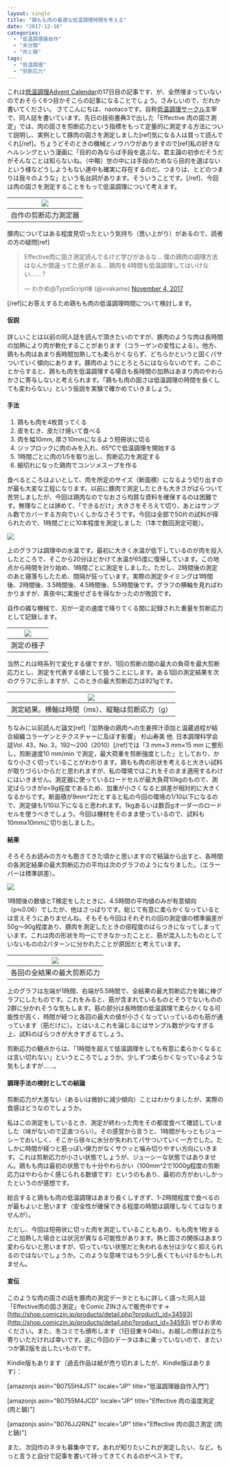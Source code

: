 ```yaml
---
layout: single
title: "鶏もも肉の最適な低温調理時間を考える"
date: "2017-12-16"
categories: 
  - "低温調理器自作"
  - "未分類"
  - "肉と鍋"
tags: 
  - "低温調理"
  - "剪断応力"
---
```


これは[低温調理Advent Calendar](https://adventar.org/calendars/2083)の17日目の記事です、が、全然埋まっていないのでおそらく6つ目かそこらの記事になることでしょう。さみしいので、だれか書いてください。 さてこんにちは、naotacoです。自称[低温調理サークル](https://nikutonabe.com/)主宰で、同人誌を書いています。先日の技術書典3で出した「Effective 肉の固さ測定」では、肉の固さを剪断応力という指標をもって定量的に測定する方法について説明し、実例として豚肉の固さを測定しました\[ref\]気になる人は買って読んでくれ\[/ref\]。ちょうどそのときの機械とノウハウがありますので\[ref\]私の好きなヘルシングという漫画に「目的の為ならば手段を選ぶな。君主論の初歩だそうだがそんなことは知らないね。（中略）世の中には手段のためなら目的を選ばないという様などうしようもない連中も確実に存在するのだ。つまりは、とどのつまりは我々のような」という名台詞があります。そういうことです。\[/ref\]、今回は肉の固さを測定することをもって低温調理について考えます。

| ![](https://blog.naotaco.com/assets/images/posts/2017/12/DSC06765.jpg) |
|:--:|
|  自作の剪断応力測定器 |

豚肉についてはある程度見切ったという気持ち（思い上がり）があるので、読者の方の疑問\[ref\]

<blockquote class="twitter-tweet" data-lang="en"><p dir="ltr" lang="ja">Effective肉に固さ測定読んでるけど学びがあるな… 僕の鶏肉の調理方法はなんか間違ってた感がある… 鶏肉を4時間も低温調理してはいけない……？</p>— わかめ@TypeScript味 (@vvakame) <a href="https://twitter.com/vvakame/status/926834721027264513?ref_src=twsrc%5Etfw">November 4, 2017</a></blockquote>
<script async src="https://platform.twitter.com/widgets.js" charset="utf-8"></script>

\[/ref\]にお答えするため鶏もも肉の低温調理時間について検討します。

#### 仮説

詳しいことは以前の同人誌を読んで頂きたいのですが、豚肉のような肉は長時間の加熱により肉が軟化することがあります（コラーゲンの変性による）。他方、鶏もも肉はあまり長時間加熱しても柔らかくならず、どちらかというと固くパサついていく傾向にあります。豚肉のようにとろとろにはならないのです。このことからすると、鶏もも肉を低温調理する場合も長時間の加熱はあまり肉のやわらかさに寄与しないと考えられます。「鶏もも肉の固さは低温調理の時間を長くしても変わらない」という仮説を実験で確かめていきましょう。

#### 手法

1. 鶏もも肉を4枚買ってくる
2. 皮をむき、皮だけ焼いて食べる
3. 肉を幅10mm, 厚さ10mmになるよう短冊状に切る
4. ジップロックに肉のみを入れ、65℃で低温調理を開始する
5. 1時間ごとに肉の1/5を取り出し、剪断応力を測定する
6. 細切れになった鶏肉でコンソメスープを作る

食べるところはよいとして、肉を所定のサイズ（断面積）になるよう切り出すのが最も大変な工程になります。以前に豚肉で測定したときも大きさがばらついて苦労しましたが、今回は鶏肉なのでなおさら均質な資料を確保するのは困難です。無理なことは諦めて、「できるだけ」大きさをそろえて切り、あとはサンプル数でカバーする方向でいくしかなさそうです。今回は全部で50片の試料が得られたので、1時間ごとに10本程度を測定しました（1本で数回測定可能）。

[![](https://blog.naotaco.com/assets/images/posts/2017/12/ScreenClip.png)](https://blog.naotaco.com/assets/images/posts/2017/12/ScreenClip.png)

上のグラフは調理中の水温です。最初に大きく水温が低下しているのが肉を投入したところで、そこから20分ほどかけて水温が65度に復帰しています。この地点から時間を計り始め、1時間ごとに測定をしました。ただし、2時間後の測定のあと寝落ちしたため、間隔が狂っています。実際の測定タイミングは1時間後、2時間後、3.5時間後、4.5時間後、5.5時間後です。グラフの横軸を見ればわかりますが、真夜中に実施せざるを得なかったのが敗因です。

自作の雑な機械で、刃が一定の速度で降りてくる間に記録された重量を剪断応力として記録します。

| ![](https://blog.naotaco.com/assets/images/posts/2017/12/DSC07970.jpg) |
|:--:|
|  測定の様子 |

当然これは時系列で変化する値ですが、1回の剪断の間の最大の負荷を最大剪断応力とし、測定を代表する値として扱うことにします。ある1回の測定結果を次のグラフに示しますが、このときの最大剪断応力は921gです。

| ![](https://blog.naotaco.com/assets/images/posts/2017/12/ScreenClip-1.png) |
|:--:|
|  測定結果。横軸は時間（ms）、縦軸は剪断応力（g） |

ちなみに以前読んだ論文\[ref\]「加熱後の鶏肉への生姜搾汁添加と温蔵過程が結合組織コラーゲンとテクスチャーに及ぼす影響」 杉山寿美 他. 日本調理科学会誌Vol. 43，No. 3，192～200（2010）\[/ref\]では「3 mm×3 mm×15 mm に整形し，剪断速度10 mm/min で測定，最大荷重を剪断強度とした」としており、かなり小さく切っていることがわかります。鶏もも肉の形状を考えると大きい試料が取りづらいからだと思われますが、私の環境ではこれをそのまま適用するわけにはいきません。測定器に使っているロードセルが最大負荷10kgのもので、測定ばらつきがσ=9g程度であるため、加重が小さくなると誤差が相対的に大きくなるからです。断面積が9mm^2だとすると私の今回の環境の1/10以下になるので、測定値も1/10以下になると思われます。1kgあるいは数百gオーダーのロードセルを使うべきでしょう。今回は機材をそのまま使っているので、試料も10mmx10mmに切り出しました。

#### 結果

そろそろお読みの方々も飽きてきた頃かと思いますので結論から出すと、各時間の各測定結果の最大剪断応力の平均は次のグラフのようになりました。（エラーバーは標準誤差）。

[![](https://blog.naotaco.com/assets/images/posts/2017/12/ScreenClip-2.png)](https://blog.naotaco.com/assets/images/posts/2017/12/ScreenClip-2.png)

1時間後の数値とT検定をしたときに、4.5時間の平均値のみが有意傾向（p≒0.06）でしたが、他はさっぱりです。総じて有意に柔らかくなっているとは言えそうにありませんね。そもそも今回はそれぞれの回の測定値の標準偏差が50g～90g程度あり、豚肉を測定したときの倍程度のばらつきになってしまっています。これは肉の形状を均一にできなかったことと、筋が混入したものとしていないものの2パターンに分かれたことが原因だと考えています。

| ![](https://blog.naotaco.com/assets/images/posts/2017/12/ScreenClip-3.png) |
|:--:|
|  各回の全結果の最大剪断応力 |

上のグラフは左端が1時間、右端が5.5時間で、全結果の最大剪断応力を雑に棒グラフにしたものです。これをみると、筋が含まれているものとそうでないものの2群に分かれそうな気もします。筋の部分は長時間の低温調理で柔らかくなる可能性が高く、時間が経つと各回の最大の値が小さくなっていっているのも筋が通っています（筋だけに）。とはいえこれを論じるにはサンプル数が少なすぎる上、試料のばらつきが大きすぎるでしょう。

剪断応力の観点からは、「1時間を超えて低温調理をしても有意に柔らかくなるとは言い切れない」というところでしょうか。少しずつ柔らかくなっているような気もしますが……。

#### 調理手法の検討としての結論

剪断応力が大差ない（あるいは微妙に減少傾向）ことはわかりましたが、実際の食感はどうなのでしょうか。

私はこの測定をしているとき、測定が終わった肉をその都度食べて確認していました（味がないので正直つらい）。その感覚から言うと、1時間がもっともジューシーでおいしく、そこから徐々に水分が失われてパサついていく一方でした。たしかに時間が経つと筋っぽい弾力がなくサクッと噛み切りやすい方向にいきます。これは剪断応力が小さい状態でしょうが、ジューシーな状態ではありません。鶏もも肉は最初の状態でも十分やわらかい（100mm^2で1000g程度の剪断応力はやわらかく感じられる数値です）というのもあり、最初の方がおいしかったというのが感想です。

総合すると鶏もも肉の低温調理はあまり長くしすぎず、1-2時間程度で食べるのが最もよいと思います（安全性が確保できる程度の時間は調理しなくてはなりませんが）。

ただし、今回は短冊状に切った肉を測定していることもあり、もも肉を1枚まるごと加熱した場合とは状況が異なる可能性があります。熱と固さの関係はあまり変わらないと思いますが、切っていない状態だと失われる水分は少なく抑えられるのではないでしょうか。このような意味ではもう少し長くてもいけるかもしれません。

#### 宣伝

このような肉の固さの話を豚肉の測定データとともに詳しく語った同人誌「Effective肉の固さ測定」をComic ZINさんで販売中です→ [http://shop.comiczin.jp/products/detail.php?product\_id=34593](http://shop.comiczin.jp/products/detail.php?product_id=34593) ぜひお求めください。また、冬コミでも頒布します（1日目東キ04b）。お越しの際はお立ち寄りいただければ幸いです。逆に今回のデータは本に乗っていないので、またいつか第2版を出したいものです。

Kindle版もあります（過去作品は紙が売り切れましたが、Kindle版はあります）：

\[amazonjs asin="B0755H4J5T" locale="JP" title="低温調理器自作入門"\]

\[amazonjs asin="B0755M4JCD" locale="JP" title="Effective 肉の温度測定 (肉と鍋)"\]

\[amazonjs asin="B076JJ2RNZ" locale="JP" title="Effective 肉の固さ測定 (肉と鍋)"\]

また、次回作のネタも募集中です。あれが知りたいこれが測定したい、など。もっと言うと自分で記事を書いて持ってきてくれるのがベストです。
